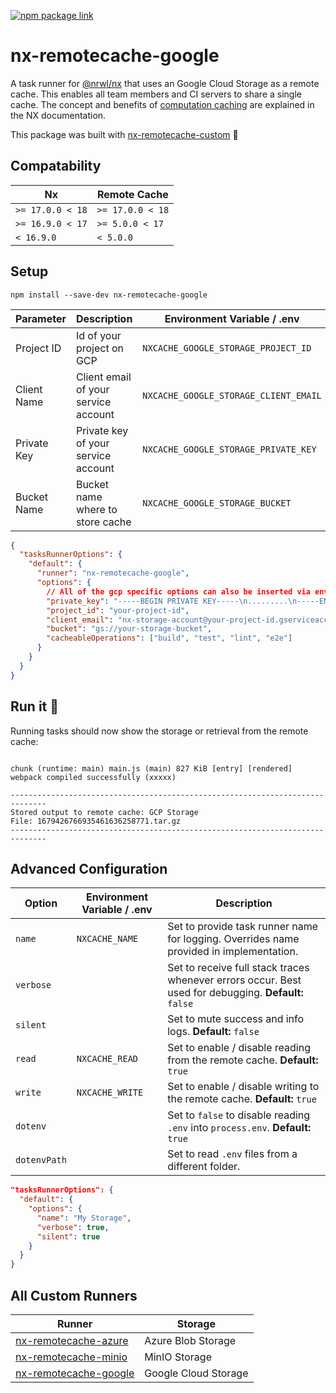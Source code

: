 [![npm package link](https://img.shields.io/npm/v/nx-remotecache-google)](https://www.npmjs.com/package/nx-remotecache-google)

# nx-remotecache-google

A task runner for [@nrwl/nx](https://nx.dev) that uses an Google Cloud Storage as a remote cache.
This enables all team members and CI servers to share a single cache.
The concept and benefits of [computation caching](https://nx.dev/angular/guides/computation-caching) are explained in the NX documentation.

This package was built with [nx-remotecache-custom](https://www.npmjs.com/package/nx-remotecache-custom) 🙌

## Compatability

|  Nx               | Remote Cache     |
| ----------------- | ---------------- |
|  `>= 17.0.0 < 18` | `>= 17.0.0 < 18` |
|  `>= 16.9.0 < 17` | `>= 5.0.0 < 17`  |
|  `< 16.9.0`       | `< 5.0.0`        |

## Setup

```
npm install --save-dev nx-remotecache-google
```

| Parameter   | Description                          | Environment Variable / .env           | `nx.json`      |
|-------------|--------------------------------------|---------------------------------------|----------------|
| Project ID  | Id of your project on GCP            | `NXCACHE_GOOGLE_STORAGE_PROJECT_ID`   | `project_id`   |
| Client Name | Client email of your service account | `NXCACHE_GOOGLE_STORAGE_CLIENT_EMAIL` | `client_email` |
| Private Key | Private key of your service account  | `NXCACHE_GOOGLE_STORAGE_PRIVATE_KEY`  | `private_key`  |
| Bucket Name | Bucket name where to store cache     | `NXCACHE_GOOGLE_STORAGE_BUCKET`       | `bucket`       |

```json
{
  "tasksRunnerOptions": {
    "default": {
      "runner": "nx-remotecache-google",
      "options": {
        // All of the gcp specific options can also be inserted via environment variables! ⬆️
        "private_key": "-----BEGIN PRIVATE KEY-----\n.........\n-----END PRIVATE KEY-----",
        "project_id": "your-project-id",
        "client_email": "nx-storage-account@your-project-id.gserviceaccount.com",
        "bucket": "gs://your-storage-bucket",
        "cacheableOperations": ["build", "test", "lint", "e2e"]
      }
    }
  }
}
```

## Run it 🚀

Running tasks should now show the storage or retrieval from the remote cache:

```

chunk (runtime: main) main.js (main) 827 KiB [entry] [rendered]
webpack compiled successfully (xxxxx)

------------------------------------------------------------------------------
Stored output to remote cache: GCP Storage
File: 1679426766935461636258771.tar.gz
------------------------------------------------------------------------------

```

## Advanced Configuration

| Option       | Environment Variable / .env | Description                                                                                           |
| ------------ | --------------------------- | ----------------------------------------------------------------------------------------------------- |
| `name`       | `NXCACHE_NAME`              | Set to provide task runner name for logging. Overrides name provided in implementation.               |
| `verbose`    |                             | Set to receive full stack traces whenever errors occur. Best used for debugging. **Default:** `false` |
| `silent`     |                             | Set to mute success and info logs. **Default:** `false`                                               |
| `read`       | `NXCACHE_READ`              | Set to enable / disable reading from the remote cache. **Default:** `true`                            |
| `write`      | `NXCACHE_WRITE`             | Set to enable / disable writing to the remote cache. **Default:** `true`                              |
| `dotenv`     |                             | Set to `false` to disable reading `.env` into `process.env`. **Default:** `true`                      |
| `dotenvPath` |                             | Set to read `.env` files from a different folder.                                                     |

```json
"tasksRunnerOptions": {
  "default": {
    "options": {
      "name": "My Storage",
      "verbose": true,
      "silent": true
    }
  }
}
```

## All Custom Runners

| Runner                                                                       | Storage              |
|------------------------------------------------------------------------------|----------------------|
| [nx-remotecache-azure](https://www.npmjs.com/package/nx-remotecache-azure)   | Azure Blob Storage   |
| [nx-remotecache-minio](https://www.npmjs.com/package/nx-remotecache-minio)   | MinIO Storage        |
| [nx-remotecache-google](https://www.npmjs.com/package/nx-remotecache-google) | Google Cloud Storage |

